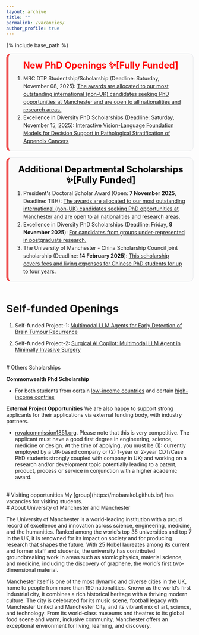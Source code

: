 ```yaml
---
layout: archive
title: ""
permalink: /vacancies/
author_profile: true
---
```

{% include base_path %}


<!-- <div style="border:1px solid #e5e7eb; border-radius:12px; padding:16px 18px; background:#fafafa;"> -->
<div style="border:1px solid #e5e7eb; border-left:6px solid #ef4444; border-radius:12px; padding:16px 18px; background:#fafafa;">

  <h2 style="margin:0 0 10px 0; font-size:24px; text-align:center;">
    <span style="color:red">New PhD Openings ✨[Fully Funded]</span>
  </h2>

  <ol style="margin:0; padding-left:22px; line-height:1.5;">
    <li>
      MRC DTP Studentship/Scholarship (Deadline: Saturday, November 08, 2025):
      <a href="https://www.findaphd.com/phds/project/mrc-dtp-early-detection-of-prostate-cancer-progression-with-longitudinal-multimodal-llm-agents/?p187159" target="_blank" rel="noopener">
        The awards are allocated to our most outstanding international (non-UK) candidates seeking PhD opportunities at Manchester and are open to all nationalities and research areas.
      </a>
    </li>
    <li>
      Excellence in Diversity PhD Scholarships (Deadline: Saturday, November 15, 2025):
      <a href="https://www.findaphd.com/phds/project/bicentenary-interactive-vision-language-foundation-models-for-decision-support-in-pathological-stratification-of-appendix-cancers/?p187373" target="_blank" rel="noopener">
        Interactive Vision-Language Foundation Models for Decision Support in Pathological Stratification of Appendix Cancers
      </a>
    </li>
  </ol>
</div>

<br>

<div style="border:1px solid #e5e7eb; border-left:6px solid #ef4444; border-radius:12px; padding:16px 18px; background:#fafafa;">

  <h2 style="margin:0 0 10px 0; font-size:24px; text-align:center;">
    <span style="color:black">Additional Departmental Scholarships ✨[Fully Funded]</span>
  </h2>

  <ol style="margin:0; padding-left:22px; line-height:1.5;">
    <li>
      President's Doctoral Scholar Award (Open: <strong>7 November 2025</strong>, Deadline: TBH):
      <a href="https://www.bmh.manchester.ac.uk/study/research/funding-fees/funded-programmes/presidents-doctoral-scholar-award/" target="_blank" rel="noopener">
        The awards are allocated to our most outstanding international (non-UK) candidates seeking PhD opportunities at Manchester and are open to all nationalities and research areas.
      </a>
    </li>
    <li>
      Excellence in Diversity PhD Scholarships (Deadline: Friday, <strong>9 November 2025</strong>):
      <a href="https://www.bmh.manchester.ac.uk/study/research/funding-fees/funded-programmes/diversityscholarship/?utm_source=findaphd_specialist_page_diversity&utm_medium=referral&utm_campaign=bmh_pgr_26" target="_blank" rel="noopener">
        For candidates from groups under-represented in postgraduate research.
      </a>
    </li>
    <li>
      The University of Manchester - China Scholarship Council joint scholarship (Deadline: <strong>14 February 2025</strong>):
      <a href="https://www.se.manchester.ac.uk/study/postgraduate-research/fees-and-funding/search-for-funding/china-scholarship-council-joint-scholarship/" target="_blank" rel="noopener">
        This scholarship covers fees and living expenses for Chinese PhD students for up to four years.
      </a>
    </li>

  </ol>
</div>


<br>



# Self-funded Openings

1. Self-funded Project-1: <a href="https://www.findaphd.com/phds/project/multimodal-llm-agents-for-early-detection-of-brain-tumour-recurrence/?p186847" target="_blank" rel="noopener"> Multimodal LLM Agents for Early Detection of Brain Tumour Recurrence</a>

2. Self-funded Project-2: <a href="https://www.findaphd.com/phds/project/surgical-ai-copilot-multimodal-llm-agent-in-minimally-invasive-surgery/?p186856" target="_blank" rel="noopener"> Surgical AI Copilot: Multimodal LLM Agent in Minimally Invasive Surgery</a>

<br>
# Others Scholarships

**Commonwealth Phd Scholarship**
- For both students from certain [low-income countries](https://cscuk.fcdo.gov.uk/scholarships/commonwealth-phd-scholarships-for-least-developed-countries-and-fragile-states/) and certain [high-income contries](https://cscuk.fcdo.gov.uk/scholarships/commonwealth-phd-scholarships-for-high-income-countries/)


**External Project Opportunities**
We are also happy to support strong applicants for their applications via external funding body, with industry partners. 
- [royalcommission1851.org](https://royalcommission1851.org/fellowships/industrial-fellowships). Please note that this is very competitive. The applicant must have a good first degree in engineering, science, medicine or design. At the time of applying, you must be (1):  currently employed by a UK-based company or (2) 1-year or 2-year CDT/Case PhD students strongly coupled with company in UK; and working on a research and/or development topic potentially leading to a patent, product, process or service in conjunction with a higher academic award. 

<br>
# Visiting opportunities
My [group](https://mobarakol.github.io/) has vacancies for visiting students.


<br>
# About University of Manchester and Manchester

The University of Manchester is a world-leading institution with a proud record of excellence and innovation across science, engineering, medicine, and the humanities. Ranked among the world’s top 35 universities and top 7 in the UK, it is renowned for its impact on society and for producing research that shapes the future. With 25 Nobel laureates among its current and former staff and students, the university has contributed groundbreaking work in areas such as atomic physics, material science, and medicine, including the discovery of graphene, the world’s first two-dimensional material.

Manchester itself is one of the most dynamic and diverse cities in the UK, home to people from more than 190 nationalities. Known as the world’s first industrial city, it combines a rich historical heritage with a thriving modern culture. The city is celebrated for its music scene, football legacy with Manchester United and Manchester City, and its vibrant mix of art, science, and technology. From its world-class museums and theatres to its global food scene and warm, inclusive community, Manchester offers an exceptional environment for living, learning, and discovery.


